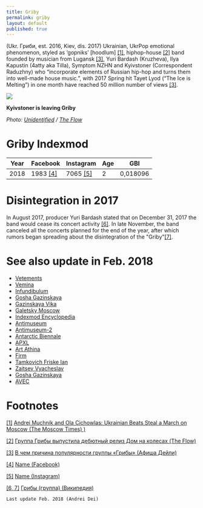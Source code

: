 ```yaml
---
title: Griby
permalink: griby
layout: default
published: true
---
```


(Ukr. Гриби, est. 2016, Kiev, dis. 2017) Ukrainian, UkrPop emotional phenomenon, styled as ‘gopniks’ [hoodlum] <span id="a1">[\[1\]](#f1)</span>, hiphop-house <span id="a2">[\[2\]](#f2)</span> band founded by musician from Lugansk <span id="a3">[\[3\]](#f3)</span>, Yuri Bardash (Kruzheva), Ilya Kapustin (4atty aka Tilla), Symptom NZHN and Kyivstoner (Correspondent Raduzhny) who “incorporate elements of Russian hip-hop and turns them into well-made house music.”, with 2017 Spring hit Tayet Lyod (“The Ice is Melting”) in one month have reached 50 million number of views <span id="a3">[\[3\]](#f3)</span>.

![](http://the-flow.ru/uploads/images/catalog/element/58a0817cd5fe0.jpg)

**Kyivstoner is leaving Griby**


*Photo: [Unidentified](unidentified) / [The Flow](http://the-flow.ru/news/kyivstoner-dyadya-sho-ty-gonish)*


# Griby Indexmod

|Year|Facebook|Instagram|Age|GBI|
|-|-|-|-|-|
|2018|1983 <span id="a4">[\[4\]](#f4)</span>|7065 <span id="a5">[\[5\]](#f5)</span>|2|0,018096|

# Disintegration in 2017

In August 2017, producer Yuri Bardash stated that on December 31, 2017 the band would cease its concert activity <span id="a6">[\[6\]](#f6)</span>. In late November, the band canceled all the concerts planned for the end of the year, after which rumors began spreading about the disintegration of the "Griby"<span id="a6">[\[7\]](#f6)</span>.




# See also update in Feb. 2018

+ [Vetements](vetements)
+ [Vemina](vemina)
+ [Infundibulum](infundibulum)
+ [Gosha Gazinskaya](gosha-gazinskaya)
+ [Gazinskaya Vika](gazinskaya-vika)
+ [Galetsky Moscow](galetsky-moscow)
+ [Indexmod Encyclopedia](indexmod-encyclopedia)
+ [Antimuseum](antimuseum)
+ [Antimuseum-2](antimuseum-2)
+ [Antarctic Biennale](antarctic-biennale)
+ [APXL](apxl)
+ [Art Athina](art-athina)
+ [Firm](firm)
+ [Tamkovich Friske Ian](tamkovich-friske-ian)
+ [Zaitsev Vyacheslav](zaitsev-vyacheslav)
+ [Gosha Gazinskaya](gasha-gazinskaya)
+ [AVEC](avec)


# Footnotes

[[1]](#a1) <span id="f1"></span> [Andrei Muchnik and Ola Cichowlas: Ukrainian Beats Steal a March on Moscow (The Moscow Times) )](http://example.net/article)

[[2]](#a2) <span id="f2"></span> [Группа Грибы выпустила дебютный релиз Дом на колесах (The Flow)](http://example.net/article)

[[3]](#a3) <span id="f3"></span> [В чем причина популярности группы «Грибы» (Афиша Дейли)](http://example.net/article)

[[4]](#a4) <span id="f4"></span> [Name (Facebook)](https://www.facebook.com/grebzlife/)

[[5]](#a5) <span id="f5"></span> [Name (Instagram)](https://www.instagram.com/gribi__official/)

[[6, 7]](#a6) <span id="f6"></span> [Грибы (группа) (Википедия)](https://ru.wikipedia.org/wiki/Грибы_(группа))


`Last update Feb. 2018 (Andrei Dei)`
